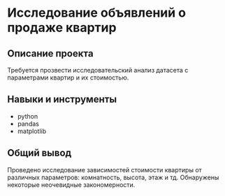 # **Исследование объявлений о продаже квартир** 
## Описание проекта
Требуется прозвести исследовательский анализ датасета с параметрами квартир и их стоимостью.

## Навыки и инструменты
* python
* pandas
* matplotlib

## Общий вывод

Проведено исследование зависимостей стоимости квартиры от различных параметров: комнатность, высота, этаж и тд. Обнаружены некоторые неочевидные закономерности.

